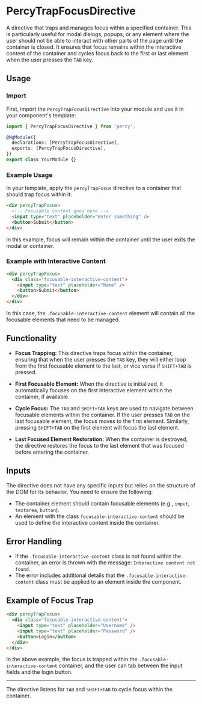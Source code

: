 # PercyTrapFocusDirective

A directive that traps and manages focus within a specified container. This is particularly useful for modal dialogs, popups, or any element where the user should not be able to interact with other parts of the page until the container is closed. It ensures that focus remains within the interactive content of the container and cycles focus back to the first or last element when the user presses the `TAB` key.

## Usage

### Import

First, import the `PercyTrapFocusDirective` into your module and use it in your component's template:

```typescript
import { PercyTrapFocusDirective } from 'percy';

@NgModule({
  declarations: [PercyTrapFocusDirective],
  exports: [PercyTrapFocusDirective],
})
export class YourModule {}
```

### Example Usage

In your template, apply the `percyTrapFocus` directive to a container that should trap focus within it:

```html
<div percyTrapFocus>
  <!-- Focusable content goes here -->
  <input type="text" placeholder="Enter something" />
  <button>Submit</button>
</div>
```

In this example, focus will remain within the container until the user exits the modal or container.

### Example with Interactive Content

```html
<div percyTrapFocus>
  <div class="focusable-interactive-content">
    <input type="text" placeholder="Name" />
    <button>Submit</button>
  </div>
</div>
```

In this case, the `.focusable-interactive-content` element will contain all the focusable elements that need to be managed.

## Functionality

- **Focus Trapping:** This directive traps focus within the container, ensuring that when the user presses the `TAB` key, they will either loop from the first focusable element to the last, or vice versa if `SHIFT+TAB` is pressed.
  
- **First Focusable Element:** When the directive is initialized, it automatically focuses on the first interactive element within the container, if available.
  
- **Cycle Focus:** The `TAB` and `SHIFT+TAB` keys are used to navigate between focusable elements within the container. If the user presses `TAB` on the last focusable element, the focus moves to the first element. Similarly, pressing `SHIFT+TAB` on the first element will focus the last element.

- **Last Focused Element Restoration:** When the container is destroyed, the directive restores the focus to the last element that was focused before entering the container.

## Inputs

The directive does not have any specific inputs but relies on the structure of the DOM for its behavior. You need to ensure the following:
- The container element should contain focusable elements (e.g., `input`, `textarea`, `button`).
- An element with the class `focusable-interactive-content` should be used to define the interactive content inside the container.

## Error Handling

- If the `.focusable-interactive-content` class is not found within the container, an error is thrown with the message: `Interactive content not found`.
- The error includes additional details that the `.focusable-interactive-content` class must be applied to an element inside the component.

## Example of Focus Trap

```html
<div percyTrapFocus>
  <div class="focusable-interactive-content">
    <input type="text" placeholder="Username" />
    <input type="text" placeholder="Password" />
    <button>Login</button>
  </div>
</div>
```

In the above example, the focus is trapped within the `.focusable-interactive-content` container, and the user can tab between the input fields and the login button.

---

The directive listens for `TAB` and `SHIFT+TAB` to cycle focus within the container.

